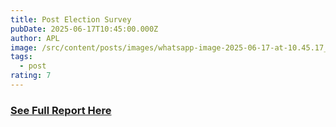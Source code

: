 ```yaml
---
title: Post Election Survey
pubDate: 2025-06-17T10:45:00.000Z
author: APL
image: /src/content/posts/images/whatsapp-image-2025-06-17-at-10.45.17_d548e9d9.jpg
tags:
  - post
rating: 7
---
```

### [See Full Report Here](https://www.dropbox.com/scl/fi/pvcbodrwk37ux6xu7lbd1/post-election-survey.pdf?rlkey=ds4dmxg0uln788wfm43yhchkz&st=sar8rno7&dl=0)
